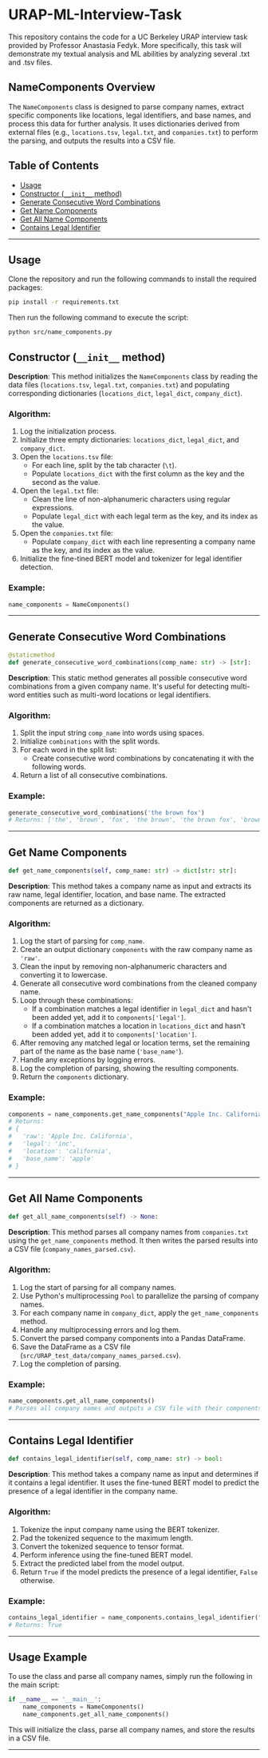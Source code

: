 # URAP-ML-Interview-Task
This repository contains the code for a UC Berkeley URAP interview task provided by Professor Anastasia Fedyk. More specifically, this task will demonstrate my textual analysis and ML abilities by analyzing several .txt and .tsv files.

## NameComponents Overview

The `NameComponents` class is designed to parse company names, extract specific components like locations, legal identifiers, and base names, and process this data for further analysis. It uses dictionaries derived from external files (e.g., `locations.tsv`, `legal.txt`, and `companies.txt`) to perform the parsing, and outputs the results into a CSV file.

## Table of Contents

- [Usage](#usage)
- [Constructor (`__init__` method)](#initialization)
- [Generate Consecutive Word Combinations](#generate_consecutive_word_combinations)
- [Get Name Components](#get_name_components)
- [Get All Name Components](#get_all_name_components)
- [Contains Legal Identifier](#contains_legal_identifier)

---

## Usage
Clone the repository and run the following commands to install the required packages:
```bash
pip install -r requirements.txt
```
Then run the following command to execute the script:
```bash
python src/name_components.py
```

## Constructor (`__init__` method)

**Description**: This method initializes the `NameComponents` class by reading the data files (`locations.tsv`, `legal.txt`, `companies.txt`) and populating corresponding dictionaries (`locations_dict`, `legal_dict`, `company_dict`).

### Algorithm:
1. Log the initialization process.
2. Initialize three empty dictionaries: `locations_dict`, `legal_dict`, and `company_dict`.
3. Open the `locations.tsv` file:
   - For each line, split by the tab character (`\t`).
   - Populate `locations_dict` with the first column as the key and the second as the value.
4. Open the `legal.txt` file:
   - Clean the line of non-alphanumeric characters using regular expressions.
   - Populate `legal_dict` with each legal term as the key, and its index as the value.
5. Open the `companies.txt` file:
   - Populate `company_dict` with each line representing a company name as the key, and its index as the value.
6. Initialize the fine-tined BERT model and tokenizer for legal identifier detection.

### Example:
```python
name_components = NameComponents()
```

---

## Generate Consecutive Word Combinations

```python
@staticmethod
def generate_consecutive_word_combinations(comp_name: str) -> [str]:
```

**Description**: This static method generates all possible consecutive word combinations from a given company name. It's useful for detecting multi-word entities such as multi-word locations or legal identifiers.

### Algorithm:
1. Split the input string `comp_name` into words using spaces.
2. Initialize `combinations` with the split words.
3. For each word in the split list:
   - Create consecutive word combinations by concatenating it with the following words.
4. Return a list of all consecutive combinations.

### Example:
```python
generate_consecutive_word_combinations('the brown fox')
# Returns: ['the', 'brown', 'fox', 'the brown', 'the brown fox', 'brown fox']
```

---

## Get Name Components

```python
def get_name_components(self, comp_name: str) -> dict[str: str]:
```

**Description**: This method takes a company name as input and extracts its raw name, legal identifier, location, and base name. The extracted components are returned as a dictionary.

### Algorithm:
1. Log the start of parsing for `comp_name`.
2. Create an output dictionary `components` with the raw company name as `'raw'`.
3. Clean the input by removing non-alphanumeric characters and converting it to lowercase.
4. Generate all consecutive word combinations from the cleaned company name.
5. Loop through these combinations:
   - If a combination matches a legal identifier in `legal_dict` and hasn't been added yet, add it to `components['legal']`.
   - If a combination matches a location in `locations_dict` and hasn't been added yet, add it to `components['location']`.
6. After removing any matched legal or location terms, set the remaining part of the name as the base name (`'base_name'`).
7. Handle any exceptions by logging errors.
8. Log the completion of parsing, showing the resulting components.
9. Return the `components` dictionary.

### Example:
```python
components = name_components.get_name_components("Apple Inc. California")
# Returns: 
# {
#   'raw': 'Apple Inc. California',
#   'legal': 'inc',
#   'location': 'california',
#   'base_name': 'apple'
# }
```

---

## Get All Name Components

```python
def get_all_name_components(self) -> None:
```

**Description**: This method parses all company names from `companies.txt` using the `get_name_components` method. It then writes the parsed results into a CSV file (`company_names_parsed.csv`).

### Algorithm:
1. Log the start of parsing for all company names.
2. Use Python's multiprocessing `Pool` to parallelize the parsing of company names.
3. For each company name in `company_dict`, apply the `get_name_components` method.
4. Handle any multiprocessing errors and log them.
5. Convert the parsed company components into a Pandas DataFrame.
6. Save the DataFrame as a CSV file (`src/URAP_test_data/company_names_parsed.csv`).
7. Log the completion of parsing.

### Example:
```python
name_components.get_all_name_components()
# Parses all company names and outputs a CSV file with their components.
```
---
## Contains Legal Identifier

```python   
def contains_legal_identifier(self, comp_name: str) -> bool:
```   

**Description**: This method takes a company name as input and determines if it contains a legal identifier. It uses the fine-tuned BERT model to predict the presence of a legal identifier in the company name.

### Algorithm:
1. Tokenize the input company name using the BERT tokenizer.
2. Pad the tokenized sequence to the maximum length.
3. Convert the tokenized sequence to tensor format.
4. Perform inference using the fine-tuned BERT model.
5. Extract the predicted label from the model output.
6. Return `True` if the model predicts the presence of a legal identifier, `False` otherwise.

### Example:
```python
contains_legal_identifier = name_components.contains_legal_identifier("Apple Inc.")
# Returns: True
```
---


## Usage Example

To use the class and parse all company names, simply run the following in the main script:
```python
if __name__ == '__main__':
    name_components = NameComponents()
    name_components.get_all_name_components()
```

This will initialize the class, parse all company names, and store the results in a CSV file.

---




